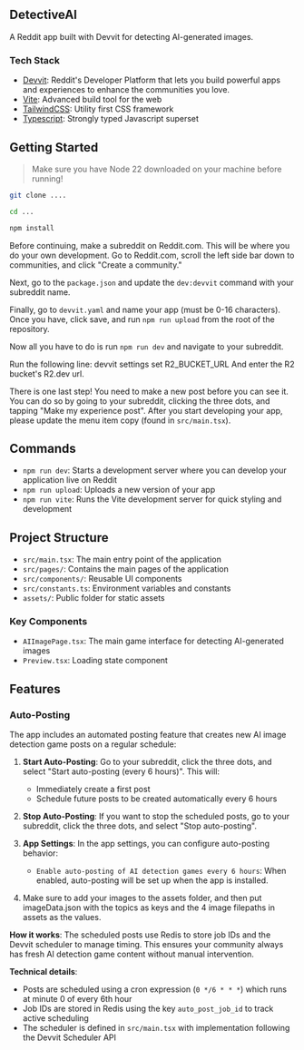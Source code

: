 ## DetectiveAI

A Reddit app built with Devvit for detecting AI-generated images.

### Tech Stack

- [Devvit](https://developers.reddit.com/docs/): Reddit's Developer Platform that lets you build powerful apps and experiences to enhance the communities you love.
- [Vite](https://vite.dev/): Advanced build tool for the web
- [TailwindCSS](https://tailwindcss.com/): Utility first CSS framework
- [Typescript](https://www.typescriptlang.org/): Strongly typed Javascript superset

## Getting Started

> Make sure you have Node 22 downloaded on your machine before running!

```sh
git clone ....

cd ...

npm install
```

Before continuing, make a subreddit on Reddit.com. This will be where you do your own development. Go to Reddit.com, scroll the left side bar down to communities, and click "Create a community."

Next, go to the `package.json` and update the `dev:devvit` command with your subreddit name.

Finally, go to `devvit.yaml` and name your app (must be 0-16 characters). Once you have, click save, and run `npm run upload` from the root of the repository.

Now all you have to do is run `npm run dev` and navigate to your subreddit.

Run the following line:
devvit settings set R2_BUCKET_URL
And enter the R2 bucket's R2.dev url.


There is one last step! You need to make a new post before you can see it. You can do so by going to your subreddit, clicking the three dots, and tapping "Make my experience post". After you start developing your app, please update the menu item copy (found in `src/main.tsx`).

## Commands

- `npm run dev`: Starts a development server where you can develop your application live on Reddit
- `npm run upload`: Uploads a new version of your app
- `npm run vite`: Runs the Vite development server for quick styling and development

## Project Structure

- `src/main.tsx`: The main entry point of the application
- `src/pages/`: Contains the main pages of the application
- `src/components/`: Reusable UI components
- `src/constants.ts`: Environment variables and constants
- `assets/`: Public folder for static assets

### Key Components

- `AIImagePage.tsx`: The main game interface for detecting AI-generated images
- `Preview.tsx`: Loading state component

## Features

### Auto-Posting

The app includes an automated posting feature that creates new AI image detection game posts on a regular schedule:

1. **Start Auto-Posting**: Go to your subreddit, click the three dots, and select "Start auto-posting (every 6 hours)". This will:
   - Immediately create a first post
   - Schedule future posts to be created automatically every 6 hours

2. **Stop Auto-Posting**: If you want to stop the scheduled posts, go to your subreddit, click the three dots, and select "Stop auto-posting".

3. **App Settings**: In the app settings, you can configure auto-posting behavior:
   - `Enable auto-posting of AI detection games every 6 hours`: When enabled, auto-posting will be set up when the app is installed.

4. Make sure to add your images to the assets folder, and then put imageData.json with the topics as keys and the 4 image filepaths in assets as the values.

**How it works**: The scheduled posts use Redis to store job IDs and the Devvit scheduler to manage timing. This ensures your community always has fresh AI detection game content without manual intervention.

**Technical details**:
- Posts are scheduled using a cron expression (`0 */6 * * *`) which runs at minute 0 of every 6th hour
- Job IDs are stored in Redis using the key `auto_post_job_id` to track active scheduling
- The scheduler is defined in `src/main.tsx` with implementation following the Devvit Scheduler API
